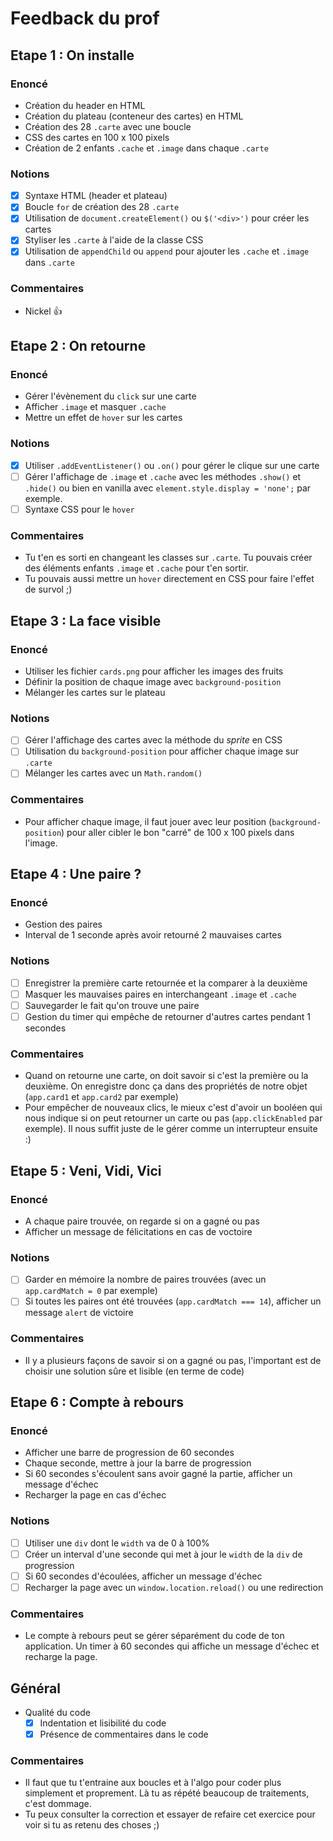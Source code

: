 # Feedback du prof

## Etape 1 : On installe

### Enoncé

- Création du header en HTML
- Création du plateau (conteneur des cartes) en HTML
- Création des 28 `.carte` avec une boucle
- CSS des cartes en 100 x 100 pixels
- Création de 2 enfants `.cache` et `.image` dans chaque `.carte`

### Notions

- [x] Syntaxe HTML (header et plateau)
- [x] Boucle `for` de création des 28 `.carte`
- [x] Utilisation de `document.createElement()` ou `$('<div>')` pour créer les cartes
- [x] Styliser les `.carte` à l'aide de la classe CSS
- [x] Utilisation de `appendChild` ou `append` pour ajouter les `.cache` et `.image` dans `.carte`

### Commentaires

- Nickel :thumbsup:





## Etape 2 : On retourne

### Enoncé

- Gérer l'évènement du `click` sur une carte
- Afficher `.image` et masquer `.cache`
- Mettre un effet de `hover` sur les cartes

### Notions

- [x] Utiliser `.addEventListener()` ou `.on()` pour gérer le clique sur une carte
- [ ] Gérer l'affichage de `.image` et `.cache` avec les méthodes `.show()` et `.hide()` ou bien en vanilla avec `element.style.display = 'none';` par exemple.
- [ ] Syntaxe CSS pour le `hover`

### Commentaires

- Tu t'en es sorti en changeant les classes sur `.carte`. Tu pouvais créer des éléments enfants `.image` et `.cache` pour t'en sortir.
- Tu pouvais aussi mettre un `hover` directement en CSS pour faire l'effet de survol ;)



## Etape 3 : La face visible

### Enoncé

- Utiliser les fichier `cards.png` pour afficher les images des fruits
- Définir la position de chaque image avec `background-position`
- Mélanger les cartes sur le plateau

### Notions

- [ ] Gérer l'affichage des cartes avec la méthode du _sprite_ en CSS
- [ ] Utilisation du `background-position` pour afficher chaque image sur `.carte`
- [ ] Mélanger les cartes avec un `Math.random()`

### Commentaires

- Pour afficher chaque image, il faut jouer avec leur position (`background-position`) pour aller cibler le bon "carré" de 100 x 100 pixels dans l'image.





## Etape 4 : Une paire ?

### Enoncé

- Gestion des paires
- Interval de 1 seconde après avoir retourné 2 mauvaises cartes

### Notions

- [ ] Enregistrer la première carte retournée et la comparer à la deuxième
- [ ] Masquer les mauvaises paires en interchangeant `.image` et `.cache`
- [ ] Sauvegarder le fait qu'on trouve une paire
- [ ] Gestion du timer qui empêche de retourner d'autres cartes pendant 1 secondes

### Commentaires

- Quand on retourne une carte, on doit savoir si c'est la première ou la deuxième. On enregistre donc ça dans des propriétés de notre objet (`app.card1` et `app.card2` par exemple)
- Pour empêcher de nouveaux clics, le mieux c'est d'avoir un booléen qui nous indique si on peut retourner un carte ou pas (`app.clickEnabled` par exemple). Il nous suffit juste de le gérer comme un interrupteur ensuite :)





## Etape 5 : Veni, Vidi, Vici

### Enoncé

- A chaque paire trouvée, on regarde si on a gagné ou pas
- Afficher un message de félicitations en cas de voctoire

### Notions

- [ ] Garder en mémoire la nombre de paires trouvées (avec un `app.cardMatch = 0` par exemple)
- [ ] Si toutes les paires ont été trouvées (`app.cardMatch === 14`), afficher un message `alert` de victoire

### Commentaires

- Il y a plusieurs façons de savoir si on a gagné ou pas, l'important est de choisir une solution sûre et lisible (en terme de code)






## Etape 6 : Compte à rebours

### Enoncé

- Afficher une barre de progression de 60 secondes
- Chaque seconde, mettre à jour la barre de progression
- Si 60 secondes s'écoulent sans avoir gagné la partie, afficher un message d'échec
- Recharger la page en cas d'échec

### Notions

- [ ] Utiliser une `div` dont le `width` va de 0 à 100%
- [ ] Créer un interval d'une seconde qui met à jour le `width` de la `div` de progression
- [ ] Si 60 secondes d'écoulées, afficher un message d'échec
- [ ] Recharger la page avec un `window.location.reload()` ou une redirection

### Commentaires

- Le compte à rebours peut se gérer séparément du code de ton application. Un timer à 60 secondes qui affiche un message d'échec et recharge la page.






## Général

- Qualité du code
  - [x] Indentation et lisibilité du code
  - [x] Présence de commentaires dans le code

### Commentaires

- Il faut que tu t'entraine aux boucles et à l'algo pour coder plus simplement et proprement. Là tu as répété beaucoup de traitements, c'est dommage.
- Tu peux consulter la correction et essayer de refaire cet exercice pour voir si tu as retenu des choses ;)
